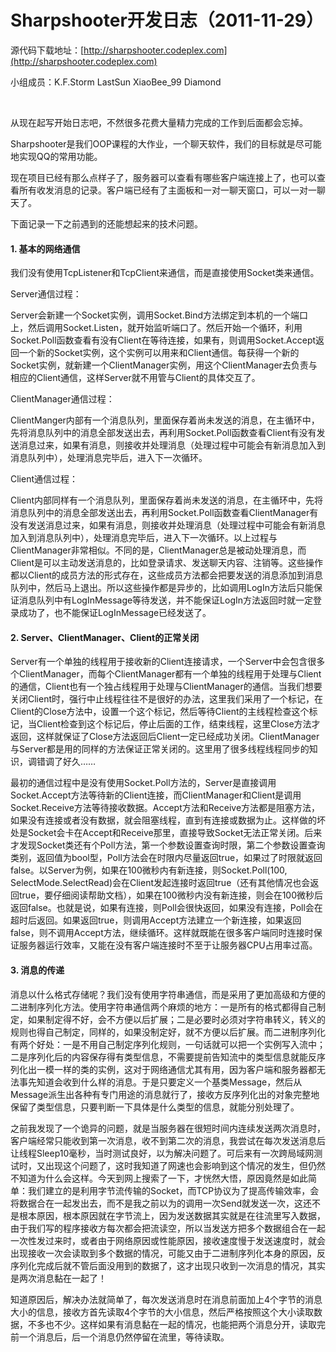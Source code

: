 # Sharpshooter开发日志（2011-11-29）

源代码下载地址：[http://sharpshooter.codeplex.com](http://sharpshooter.codeplex.com)

小组成员：K.F.Storm LastSun XiaoBee_99 Diamond

&#160;

从现在起写开始日志吧，不然很多花费大量精力完成的工作到后面都会忘掉。

Sharpshooter是我们OOP课程的大作业，一个聊天软件，我们的目标就是尽可能地实现QQ的常用功能。

现在项目已经有那么点样子了，服务器可以查看有哪些客户端连接上了，也可以查看所有收发消息的记录。客户端已经有了主面板和一对一聊天窗口，可以一对一聊天了。

下面记录一下之前遇到的还能想起来的技术问题。

#### 1. 基本的网络通信

我们没有使用TcpListener和TcpClient来通信，而是直接使用Socket类来通信。

Server通信过程：

Server会新建一个Socket实例，调用Socket.Bind方法绑定到本机的一个端口上，然后调用Socket.Listen，就开始监听端口了。然后开始一个循环，利用Socket.Poll函数查看有没有Client在等待连接，如果有，则调用Socket.Accept返回一个新的Socket实例，这个实例可以用来和Client通信。每获得一个新的Socket实例，就新建一个ClientManager实例，用这个ClientManager去负责与相应的Client通信，这样Server就不用管与Client的具体交互了。

ClientManager通信过程：

ClientManger内部有一个消息队列，里面保存着尚未发送的消息，在主循环中，先将消息队列中的消息全部发送出去，再利用Socket.Poll函数查看Client有没有发送消息过来，如果有消息，则接收并处理消息（处理过程中可能会有新消息加入到消息队列中），处理消息完毕后，进入下一次循环。

<!--more--><p>Client通信过程：

Client内部同样有一个消息队列，里面保存着尚未发送的消息，在主循环中，先将消息队列中的消息全部发送出去，再利用Socket.Poll函数查看ClientManager有没有发送消息过来，如果有消息，则接收并处理消息（处理过程中可能会有新消息加入到消息队列中），处理消息完毕后，进入下一次循环。以上过程与ClientManager非常相似。不同的是，ClientManager总是被动处理消息，而Client是可以主动发送消息的，比如登录请求、发送聊天内容、注销等。这些操作都以Client的成员方法的形式存在，这些成员方法都会把要发送的消息添加到消息队列中，然后马上退出。所以这些操作都是异步的，比如调用LogIn方法后只能保证消息队列中有LogInMessage等待发送，并不能保证LogIn方法返回时就一定登录成功了，也不能保证LogInMessage已经发送了。

#### 2. Server、ClientManager、Client的正常关闭

Server有一个单独的线程用于接收新的Client连接请求，一个Server中会包含很多个ClientManager，而每个ClientManager都有一个单独的线程用于处理与Client的通信，Client也有一个独占线程用于处理与ClientManager的通信。当我们想要关闭Client时，强行中止线程往往不是很好的办法，这里我们采用了一个标记，在Client的Close方法中，设置一个这个标记，然后等待Client的主线程检查这个标记，当Client检查到这个标记后，停止后面的工作，结束线程，这里Close方法才返回，这样就保证了Close方法返回后Client一定已经成功关闭。ClientManager与Server都是用的同样的方法保证正常关闭的。这里用了很多线程线程同步的知识，调错调了好久……

最初的通信过程中是没有使用Socket.Poll方法的，Server是直接调用Socket.Accept方法等待新的Client连接，而ClientManager和Client是调用Socket.Receive方法等待接收数据。Accept方法和Receive方法都是阻塞方法，如果没有连接或者没有数据，就会阻塞线程，直到有连接或数据为止。这样做的坏处是Socket会卡在Accept和Receive那里，直接导致Socket无法正常关闭。后来才发现Socket类还有个Poll方法，第一个参数设置查询时限，第二个参数设置查询类别，返回值为bool型，Poll方法会在时限内尽量返回true，如果过了时限就返回false。以Server为例，如果在100微秒内有新连接，则Socket.Poll(100, SelectMode.SelectRead)会在Client发起连接时返回true（还有其他情况也会返回true，要仔细阅读帮助文档），如果在100微秒内没有新连接，则会在100微秒后返回false。也就是说，如果有连接，则Poll会很快返回，如果没有连接，Poll会在超时后返回。如果返回true，则调用Accept方法建立一个新连接，如果返回false，则不调用Accept方法，继续循环。这样就既能在很多客户端同时连接时保证服务器运行效率，又能在没有客户端连接时不至于让服务器CPU占用率过高。

#### 3. 消息的传递

消息以什么格式存储呢？我们没有使用字符串通信，而是采用了更加高级和方便的二进制序列化方法。使用字符串通信两个麻烦的地方：一是所有的格式都得自己制定，如果制定得不好，会不方便以后扩展；二是必要时必须对字符串转义，转义的规则也得自己制定，同样的，如果没制定好，就不方便以后扩展。而二进制序列化有两个好处：一是不用自己制定序列化规则，一句话就可以把一个实例写入流中；二是序列化后的内容保存得有类型信息，不需要提前告知流中的类型信息就能反序列化出一模一样的类的实例，这对于网络通信尤其有用，因为客户端和服务器都无法事先知道会收到什么样的消息。于是只要定义一个基类Message，然后从Message派生出各种有专门用途的消息就行了，接收方反序列化出的对象完整地保留了类型信息，只要判断一下具体是什么类型的信息，就能分别处理了。

之前我发现了一个诡异的问题，就是当服务器在很短时间内连续发送两次消息时，客户端经常只能收到第一次消息，收不到第二次的消息，我尝试在每次发送消息后让线程Sleep10毫秒，当时测试良好，以为解决问题了。可后来有一次跨局域网测试时，又出现这个问题了，这时我知道了网速也会影响到这个情况的发生，但仍然不知道为什么会这样。今天到网上搜索了一下，才恍然大悟，原因竟然是如此简单：我们建立的是利用字节流传输的Socket，而TCP协议为了提高传输效率，会将数据合在一起发出去，而不是我之前以为的调用一次Send就发送一次，这还不是根本原因，根本原因就在字节流上，因为发送数据其实就是在往流里写入数据，由于我们写的程序接收方每次都会把流读空，所以当发送方把多个数据组合在一起一次性发过来时，或者由于网络原因或性能原因，接收速度慢于发送速度时，就会出现接收一次会读取到多个数据的情况，可能又由于二进制序列化本身的原因，反序列化完成后就不管后面没用到的数据了，这才出现只收到一次消息的情况，其实是两次消息黏在一起了！

知道原因后，解决办法就简单了，每次发送消息时在消息前面加上4个字节的消息大小的信息，接收方首先读取4个字节的大小信息，然后严格按照这个大小读取数据，不多也不少。这样如果有消息黏在一起的情况，也能把两个消息分开，读取完前一个消息后，后一个消息仍然停留在流里，等待读取。
